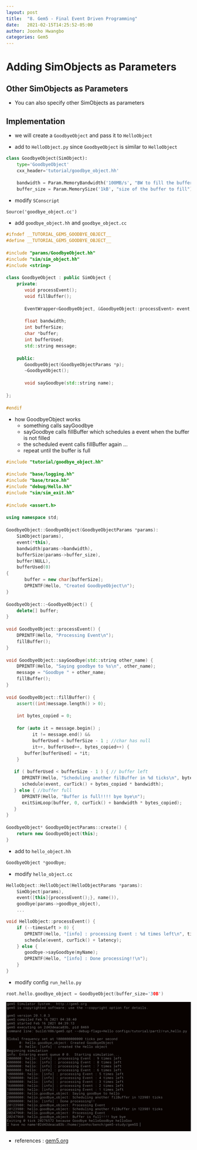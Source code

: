 ```yaml
---
layout: post
title:  "8. Gem5 - Final Event Driven Programming" 
date:   2021-02-15T14:25:52-05:00
author: Joonho Hwangbo 
categories: Gem5
---
```


# Adding SimObjects as Parameters

##  Other SimObjects as Parameters
- You can also specify other SimObjects as parameters 

## Implementation
- we will create a ```GoodbyeObject``` and pass it to ```HelloObject```

- add to ```HelloObject.py``` since ```GoodbyeObject``` is similar to ```HelloObject```

```python
class GoodbyeObject(SimObject):
    type='GoodbyeObject'
    cxx_header='tutorial/goodbye_object.hh'

    bandwidth = Param.MemoryBandwidth('100MB/s', "BW to fill the buffer")
    buffer_size = Param.MemorySize('1kB', "size of the buffer to fill")
```

- modify ```SConscript```
```
Source('goodbye_object.cc')
```

- add ```goodbye_object.hh``` and ```goodbye_object.cc```

```cpp
#ifndef __TUTORIAL_GEM5_GOODBYE_OBJECT__
#define __TUTORIAL_GEM5_GOODBYE_OBJECT__

#include "params/GoodbyeObject.hh"
#include "sim/sim_object.hh"
#include <string>

class GoodbyeObject : public SimObject {
    private:
       void processEvent();
       void fillBuffer();

       EventWrapper<GoodbyeObject, &GoodbyeObject::processEvent> event;

       float bandwidth;
       int bufferSize;
       char *buffer;
       int bufferUsed;
       std::string message;

    public:
       GoodbyeObject(GoodbyeObjectParams *p);
       ~GoodbyeObject();

       void sayGoodbye(std::string name);

};

#endif
```

- how GoodbyeObject works
    - something calls sayGoodbye
    - sayGoodbye calls fillBuffer which schedules a event when
    the buffer is not filled
    - the scheduled event calls fillBuffer again ...
    - repeat until the buffer is full

```cpp
#include "tutorial/goodbye_object.hh"

#include "base/logging.hh"
#include "base/trace.hh"
#include "debug/Hello.hh"
#include "sim/sim_exit.hh"

#include <assert.h>

using namespace std;

GoodbyeObject::GoodbyeObject(GoodbyeObjectParams *params):
    SimObject(params),
    event(*this),
    bandwidth(params->bandwidth),
    bufferSize(params->buffer_size),
    buffer(NULL),
    bufferUsed(0)
{
       buffer = new char[bufferSize];
       DPRINTF(Hello, "Created GoodbyeObject\n");
}

GoodbyeObject::~GoodbyeObject() {
    delete[] buffer;
}

void GoodbyeObject::processEvent() {
    DPRINTF(Hello, "Processing Event\n");
    fillBuffer();
}

void GoodbyeObject::sayGoodbye(std::string other_name) {
    DPRINTF(Hello, "Saying goodbye to %s\n", other_name);
    message = "Goodbye " + other_name;
    fillBuffer();
}

void GoodbyeObject::fillBuffer() {
    assert((int)message.length() > 0);

    int bytes_copied = 0;

    for (auto it = message.begin() ;
          it != message.end() &&
          bufferUsed < bufferSize - 1 ; //char has null
          it++, bufferUsed++, bytes_copied++) {
       buffer[bufferUsed] = *it;
    }

   if ( bufferUsed < bufferSize - 1 ) { // buffer left
      DPRINTF(Hello, "Scheduling another filBuffer in %d ticks\n", bytes_copied * bandwidth);
      schedule(event, curTick() + bytes_copied * bandwidth);
   } else { //buffer full
      DPRINTF(Hello, "Buffer is full!!!! bye bye\n");
      exitSimLoop(buffer, 0, curTick() + bandwidth * bytes_copied);
   }
}

GoodbyeObject* GoodbyeObjectParams::create() {
    return new GoodbyeObject(this);
}
```

- add to ```hello_object.hh```
```cpp
GoodbyeObject *goodbye;
```

- modify ```hello_object.cc```

```cpp
HelloObject::HelloObject(HelloObjectParams *params):
    SimObject(params),
    event([this]{processEvent();}, name()),
    goodbye(params->goodbye_object),
    ...
```

```cpp
void HelloObject::processEvent() {
    if (--timesLeft > 0) {
       DPRINTF(Hello, "[info] : processing Event : %d times left\n", timesLeft);
       schedule(event, curTick() + latency);
    } else {
       goodbye->sayGoodbye(myName);
       DPRINTF(Hello, "[info] : Done processing!!\n");
    }
}
```

- modify config ```run_hello.py```

```cpp
root.hello.goodbye_object = GoodbyeObject(buffer_size='30B')
```


![Outputs](/assets/output-gem5-8.png)






- references : [gem5.org](https://www.gem5.org/documentation)